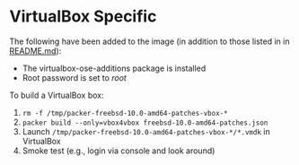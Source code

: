 VirtualBox Specific
===================

The following have been added to the image (in addition to those listed in in [README.md](README.md)):

  * The virtualbox-ose-additions package is installed
  * Root password is set to *root*

To build a VirtualBox box:

  1. `rm -f /tmp/packer-freebsd-10.0-amd64-patches-vbox-*`
  1. `packer build --only=vbox4vbox freebsd-10.0-amd64-patches.json`
  1. Launch `/tmp/packer-freebsd-10.0-amd64-patches-vbox-*/*.vmdk` in VirtualBox
  1. Smoke test (e.g., login via console and look around)
